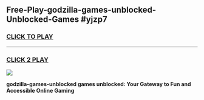 
## Free-Play-godzilla-games-unblocked-Unblocked-Games #yjzp7
<h3>
<a href="https://news.freeplayer.one?title=godzilla-games-unblocked&ref=8M">CLICK TO PLAY</a></h3>
<hr>

<h3>
<a href="https://news.freeplayer.one?title=godzilla-games-unblocked&ref=8M">CLICK 2 PLAY</a>
  
</h3>

<a href="https://news.freeplayer.one?title=godzilla-games-unblocked&ref=8M"><img src="https://clearcache.store/games.png"></a>


**godzilla-games-unblocked games unblocked: Your Gateway to Fun and Accessible Online Gaming**
